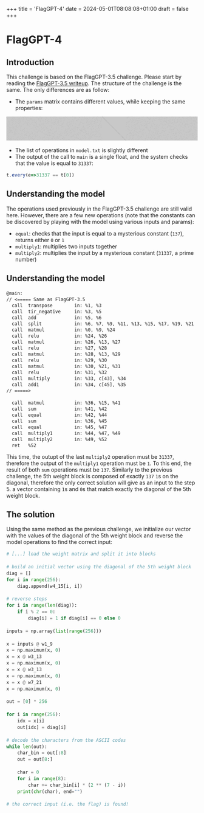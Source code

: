 +++
title = 'FlagGPT-4'
date = 2024-05-01T08:08:08+01:00
draft = false
+++
# FlagGPT-4

## Introduction

This challenge is based on the FlagGPT-3.5 challenge. Please start by reading the [FlagGPT-3.5 writeup](../flaggpt-3.5/index.md). The structure of the challenge is the same. The only differences are as follow:

- The `params` matrix contains different values, while keeping the same properties:

![weights](weights.png)

- The list of operations in `model.txt` is slightly different
- The output of the call to `main` is a single float, and the system checks that the value is equal to `31337`:
```javascript
t.every(e=>31337 == t[0])
```

## Understanding the model

The operations used previously in the FlagGPT-3.5 challenge are still valid here. However, there are a few new operations (note that the constants can be discovered by playing with the model using various inputs and params):
- `equal`: checks that the input is equal to a mysterious constant (`137`), returns either `0` or `1`
- `multiply1`: multiplies two inputs together
- `multiply2`: multiplies the input by a mysterious constant (`31337`, a prime number)

## Understanding the model

```wasm
@main:
// <===== Same as FlagGPT-3.5
  call  transpose        in: %1, %3
  call  tir_negative     in: %3, %5
  call  add              in: %5, %6
  call  split            in: %6, %7, %9, %11, %13, %15, %17, %19, %21
  call  matmul           in: %0, %9, %24
  call  relu             in: %24, %26
  call  matmul           in: %26, %13, %27
  call  relu             in: %27, %28
  call  matmul           in: %28, %13, %29
  call  relu             in: %29, %30
  call  matmul           in: %30, %21, %31
  call  relu             in: %31, %32
  call  multiply         in: %33, c[43], %34
  call  add1             in: %34, c[45], %35
// =====>

  call  matmul           in: %36, %15, %41
  call  sum              in: %41, %42
  call  equal            in: %42, %44
  call  sum              in: %36, %45
  call  equal            in: %45, %47
  call  multiply1        in: %44, %47, %49
  call  multiply2        in: %49, %52
  ret   %52
```

This time, the outupt of the last `multiply2` operation must be `31337`, therefore the output of the `multiply1` operation must be `1`. To this end, the result of both `sum` operations must be `137`. Similarly to the previous challenge, the 5th weight block is composed of exactly `137` `1`s on the diagonal, therefore the only correct solution will give as an input to the step 5. a vector containing `1`s and `0`s that match exactly the diagonal of the 5th weight block.

## The solution

Using the same method as the previous challenge, we initialize our vector with the values of the diagonal of the 5th weight block and reverse the model operations to find the correct input:

```python
# [...] load the weight matrix and split it into blocks

# build an initial vector using the diagonal of the 5th weight block
diag = []
for i in range(256):
    diag.append(w4_15[i, i])

# reverse steps
for i in range(len(diag)):
    if i % 2 == 0:
        diag[i] = 1 if diag[i] == 0 else 0

inputs = np.array(list(range(256)))

x = inputs @ w1_9
x = np.maximum(x, 0)
x = x @ w3_13
x = np.maximum(x, 0)
x = x @ w3_13
x = np.maximum(x, 0)
x = x @ w7_21
x = np.maximum(x, 0)

out = [0] * 256

for i in range(256):
    idx = x[i]
    out[idx] = diag[i]

# decode the characters from the ASCII codes
while len(out):
    char_bin = out[:8]
    out = out[8:]

    char = 0
    for i in range(8):
        char += char_bin[i] * (2 ** (7 - i))
    print(chr(char), end="")

# the correct input (i.e. the flag) is found!
```
